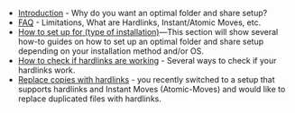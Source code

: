 <!-- markdownlint-disable MD041-->
- [Introduction](/File-and-Folder-Structure/) - Why do you want an optimal folder and share setup?
- [FAQ](/File-and-Folder-Structure/Hardlinks-and-Instant-Moves/#faq) - Limitations, What are Hardlinks, Instant/Atomic Moves, etc.
- [How to set up for (type of installation)](/File-and-Folder-Structure/How-to-set-up/)—This section will show several how-to guides on how to set up an optimal folder and share setup depending on your installation method and/or OS.
- [How to check if hardlinks are working](/File-and-Folder-Structure/Check-if-hardlinks-are-working/) - Several ways to check if your hardlinks work.
- [Replace copies with hardlinks](/File-and-Folder-Structure/Replace-copies-with-hardlinks/) - you recently switched to a setup that supports hardlinks and Instant Moves (Atomic-Moves) and would like to replace duplicated files with hardlinks.
<!-- markdownlint-enable MD041-->
